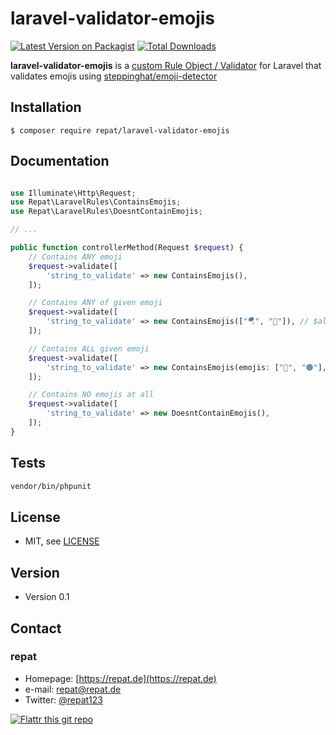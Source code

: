# laravel-validator-emojis

[![Latest Version on Packagist](https://img.shields.io/packagist/v/repat/laravel-validator-emojis.svg?style=flat-square)](https://packagist.org/packages/repat/laravel-validator-emojis)
[![Total Downloads](https://img.shields.io/packagist/dt/repat/laravel-validator-emojis.svg?style=flat-square)](https://packagist.org/packages/repat/laravel-validator-emojis)

**laravel-validator-emojis** is a [custom Rule Object / Validator](https://laravel.com/docs/8.x/validation#custom-validation-rules) for Laravel that validates emojis using [steppinghat/emoji-detector](https://packagist.org/packages/steppinghat/emoji-detector)

## Installation

`$ composer require repat/laravel-validator-emojis`

## Documentation

```php

use Illuminate\Http\Request;
use Repat\LaravelRules\ContainsEmojis;
use Repat\LaravelRules\DoesntContainEmojis;

// ...

public function controllerMethod(Request $request) {
    // Contains ANY emoji
    $request->validate([
        'string_to_validate' => new ContainsEmojis(),
    ]);

    // Contains ANY of given emoji
    $request->validate([
        'string_to_validate' => new ContainsEmojis(["🪂", "🤿"]), // $all = false
    ]);

    // Contains ALL given emoji
    $request->validate([
        'string_to_validate' => new ContainsEmojis(emojis: ["🔑", "🟤"], all: true),
    ]);

    // Contains NO emojis at all
    $request->validate([
        'string_to_validate' => new DoesntContainEmojis(),
    ]);
}

```

## Tests

```sh
vendor/bin/phpunit
```

## License

* MIT, see [LICENSE](https://github.com/repat/laravel-validator-emojis/blob/master/LICENSE)

## Version

* Version 0.1

## Contact

### repat

* Homepage: [https://repat.de](https://repat.de)
* e-mail: repat@repat.de
* Twitter: [@repat123](https://twitter.com/repat123 "repat123 on twitter")

[![Flattr this git repo](http://api.flattr.com/button/flattr-badge-large.png)](https://flattr.com/submit/auto?user_id=repat&url=https://github.com/repat/laravel-validator-emojis&title=laravel-validator-emojis&language=&tags=github&category=software)
